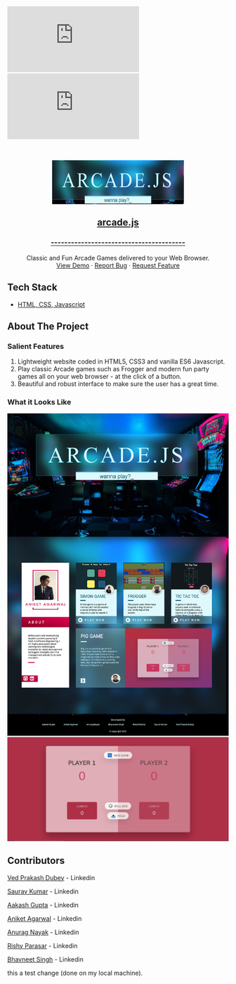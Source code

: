 <!--
*** Thanks for checking out the Best-README-Template. If you have a suggestion
*** that would make this better, please fork the repo and create a pull request
*** or simply open an issue with the tag "enhancement".
*** Thanks again! Now go create something AMAZING! :D
***
***
***
*** To avoid retyping too much info. Do a search and replace for the following:
*** github_username, repo_name, twitter_handle, email, project_title, project_description
-->

<!-- PROJECT SHIELDS -->
<!--
*** I'm using markdown "reference style" links for readability.
*** Reference links are enclosed in brackets [ ] instead of parentheses ( ).
*** See the bottom of this document for the declaration of the reference variables
*** for contributors-url, forks-url, etc. This is an optional, concise syntax you may use.
*** https://www.markdownguide.org/basic-syntax/#reference-style-links
-->
[![Contributors][contributors-shield]][contributors-url]
[![Forks][forks-shield]][forks-url]

<!-- PROJECT LOGO -->
<br />
<p align="center">
  <a href="https://arcadejs.netlify.app/">
    <img align="center" src="images\arcadejslogo.PNG" alt="Logo" width="300" height="100">
    <h2 align="center">arcade.js</h2>
    <h3 align="center">----------------------------------------</h3>
  </a>
  <p align="center">
    Classic and Fun Arcade Games delivered to your Web Browser.
    <br />
    <a href="https://arcadejs.netlify.app/">View Demo</a>
    ·
    <a href="https://github.com/Lucifer8729/arcade.js/issues">Report Bug</a>
    ·
    <a href="https://github.com/Lucifer8729/arcade.js/issues">Request Feature</a>
  </p>
</p>

## Tech Stack

* [HTML, CSS, Javascript](https://www.w3schools.com/html/html_scripts.asp)


<!-- USAGE EXAMPLES -->
## About The Project

### Salient Features

1. Lightweight website coded in HTML5, CSS3 and vanilla ES6 Javascript.
2. Play classic Arcade games such as Frogger and modern fun party games all on your web browser - at the click of a button.
3. Beautiful and robust interface to make sure the user has a great time.

### What it Looks Like

<img src="images\screencapture-arcadejs-netlify-app-2021-11-03-18_13_32.png" alt="Italian Trulli">

<img src="images\arcadejs.PNG" alt="Italian Trulli">


<!-- CONTACT -->
## Contributors

[Ved Prakash Dubey](https://www.linkedin.com/in/ved-prakash-dubey-swash/) - Linkedin

[Saurav Kumar](https://www.linkedin.com/in/saurav-kumar-70362a20a/) - Linkedin

[Aakash Gupta](https://www.linkedin.com/in/aakash-gupta-849ab120a/) - Linkedin

[Aniket Agarwal](https://www.linkedin.com/in/aniket-agarwal-0920/) - Linkedin

[Anurag Nayak](https://www.linkedin.com/in/anurag-nayak-81a66a18b/) - Linkedin

[Rishy Parasar](https://www.linkedin.com/in/rishy-parasar-782601197/) - Linkedin

[Bhavneet Singh](https://www.linkedin.com/in/bhavneet-singh-94200b223/) - Linkedin


<!-- MARKDOWN LINKS & IMAGES -->
<!-- https://www.markdownguide.org/basic-syntax/#reference-style-links -->
[contributors-shield]: https://img.shields.io/github/contributors/Lucifer8729/arcade.js
[forks-shield]: https://img.shields.io/github/forks/Lucifer8729/arcade.js
[contributors-url]: https://github.com/Lucifer8729/arcade.js/graphs/contributors
[forks-url]: https://github.com/Lucifer8729/arcade.js/network/members

this a test change (done on my local machine).

